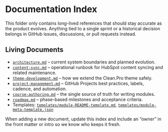 # Documentation Index

This folder only contains long-lived references that should stay accurate as the product evolves. Anything tied to a single sprint or a historical decision belongs in GitHub issues, discussions, or pull requests instead.

## Living Documents
- [`architecture.md`](architecture.md) – current system boundaries and planned evolution.
- [`content-sync.md`](content-sync.md) – operational runbook for HubSpot content syncing and related maintenance.
- [`theme-development.md`](theme-development.md) – how we extend the Clean.Pro theme safely.
- [`project-management.md`](project-management.md) – GitHub Projects best practices, labels, cadence, and automation.
- [`course-authoring.md`](course-authoring.md) – the single source of truth for writing modules.
- [`roadmap.md`](roadmap.md) – phase-based milestones and acceptance criteria.
 - Templates: [`templates/module-README-template.md`](templates/module-README-template.md), [`templates/module-meta-template.json`](templates/module-meta-template.json)

When adding a new document, update this index and include an “owner” in the front matter or intro so we know who keeps it fresh.
